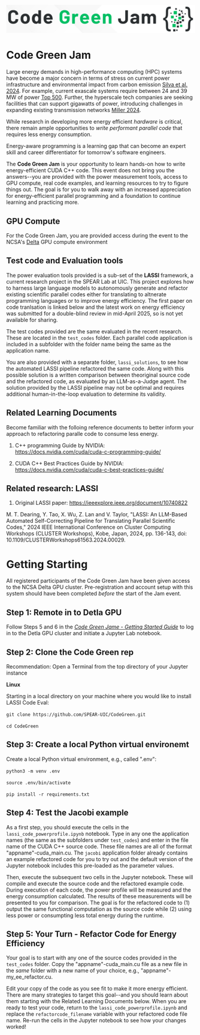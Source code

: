 ![LASSI](/images/CodeGreen_logo.png)

# Code Green Jam

Large energy demands in high-performance computing (HPC) systems have become a major concern in terms of stress on current power infrastructure and environmental impact from carbon emission [Silva et al. 2024](https://doi.org/10.1016/j.rser.2023.114019). For example, current exascale systems require between 24 and 39 MW of power [Top 500](http://www.top500.org/).  Further, the hyperscale tech companies are seeking facilities that can support gigawatts of power, introducing challenges in expanding existing transmission networks [Miller 2024](https://www.datacenterfrontier.com/hyperscale/article/55021675/the-gigawatt-data-center-campus-is-coming).

While research in developing more energy efficient *hardware* is critical, there remain ample opportunities to *write performant parallel code* that requires less energy consumption.

Energy-aware programming is a learning gap that can become an expert skill and career differentiator for tomorrow's software engineers.

The **Code Green Jam** is your opportunity to learn hands-on how to write energy-efficient CUDA C++ code. This event does not bring you the answers--you are provided with the power measurement tools, access to GPU compute, real code examples, and learning resources to try to figure things out. The goal is for you to walk away with an increased appreciation for energy-efficient parallel programming and a foundation to continue learning and practicing more. 

## GPU Compute 

For the Code Green Jam, you are provided access during the event to the NCSA's [Delta](https://docs.ncsa.illinois.edu/systems/delta/en/latest/) GPU compute environment 

## Test code and Evaluation tools

The power evaluation tools provided is a sub-set of the **LASSI** framework, a current research project in the SPEAR Lab at UIC. This project explores how to harness large language models to autonomously generate and refactor existing scientific parallel codes either for translating to altnerate programming languages or to improve energy efficiency. The first paper on code tranlsation is linked below and the latest work on energy efficiency was submitted for a double-blind review in mid-April 2025, so is not yet available for sharing.

The test codes provided are the same evaluated in the recent research. These are located in the ```test_codes``` folder. Each parallel code application is included in a subfolder with the folder name being the same as the application name.

You are also provided with a separate folder, ```lassi_solutions```, to see how the automated LASSI pipeline refactored the same code. Along with this possible solution is a written comparison between theoriginal source code and the refactored code, as evaluated by an LLM-as-a-Judge agent. The solution provided by the LASSI pipeline may not be optimal and requires additional human-in-the-loop evaluation to determine its validity.


## Related Learning Documents

Become familiar with the folloing reference documents to better inform your approach to refactoring paralle code to consume less energy.

1. C++ programming Guide by NVIDIA:
https://docs.nvidia.com/cuda/cuda-c-programming-guide/


2. CUDA C++ Best Practices Guide by NVIDIA:
https://docs.nvidia.com/cuda/cuda-c-best-practices-guide/


## Related research: LASSI 

1. Original LASSI paper:
https://ieeexplore.ieee.org/document/10740822 

M. T. Dearing, Y. Tao, X. Wu, Z. Lan and V. Taylor, "LASSI: An LLM-Based Automated Self-Correcting Pipeline for Translating Parallel Scientific Codes," 2024 IEEE International Conference on Cluster Computing Workshops (CLUSTER Workshops), Kobe, Japan, 2024, pp. 136-143, doi: 10.1109/CLUSTERWorkshops61563.2024.00029.


# Getting Starting

All registered participants of the Code Green Jam have been given access to the NCSA Delta GPU cluster. Pre-registration and account setup with this system should have been completed *before* the start of the Jam event.

## Step 1: Remote in to Detla GPU

Follow Steps 5 and 6 in the [*Code Green Jame - Getting Started Guide*](resources\Code_Green_Setup_Instructions.pdf) to log in to the Detla GPU cluster and initiate a Jupyter Lab notebook.

## Step 2: Clone the Code Green rep

Recommendation: Open a Terminal from the top directory of your Jupyter instance

**Linux**

Starting in a local directory on your machine where you would like to install LASSI Code Eval:

```git clone https://github.com/SPEAR-UIC/CodeGreen.git```

```cd CodeGreen```

## Step 3: Create a local Python virtual environemt

Create a local Python virtual environment, e.g., called ".env":

```python3 -m venv .env```

```source .env/bin/activate```

```pip install -r requirements.txt```

## Step 4: Test the Jacobi example

As a first step, you should execute the cells in the ```lassi_code_powerprofile.ipynb``` notebook. Type in any one the application names (the same as the subfolders under ```test_codes```) and enter in the file name of the CUDA C++ source code. These file names are all of the format "appname"-cuda_main.cu. The ```jacobi``` application folder already contains an example refactored code for you to try out and the default version of the Jupyter notebook includes this pre-loaded as the parameter values.

Then, execute the subsequent two cells in the Jupyter notebook. These will compile and execute the source code and the refactored example code. During execution of each code, the power profile will be measured and the energy consumption calculated. The results of these measurements will be presented to you for comparison. The goal is for the refactored code to (1) output the same functional computation as the source code while (2) using less power or consumpting less total energy during the runtime.

## Step 5: Your Turn - Refactor Code for Energy Efficiency

Your goal is to start with any one of the source codes provided in the ```test_codes``` folder. Copy the "appname"-cuda_main.cu file as a new file in the *same* folder with a new name of your choice, e.g., "appname"-my_ee_refactor.cu. 

Edit your copy of the code as you see fit to make it more energy efficient. There are many strategies to target this goal--and you should learn about them starting with the Related Learning Documents below. When you are ready to test your code, return to the ```lassi_code_powerprofile.ipynb``` and replace the ```refactorcode_filename``` variable with your refactored code file name. Re-run the cells in the Jupyter notebook to see how your changes worked!